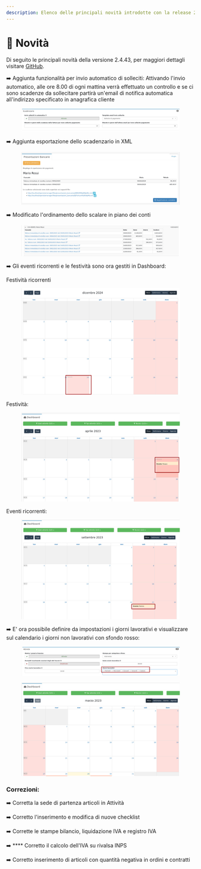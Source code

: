 ```yaml
---
description: Elenco delle principali novità introdotte con la release 2.4.43.
---
```


# 📣 Novità

Di seguito le principali novità della versione 2.4.43, per maggiori dettagli visitare [GitHub](https://github.com/devcode-it/openstamanager).

➡️ Aggiunta funzionalità per invio automatico di solleciti: Attivando l'invio automatico, alle ore 8.00 di ogni mattina verrà effettuato un controllo e se ci sono scadenze da sollecitare partirà un'email di notifica automatica all'indirizzo specificato in anagrafica cliente

<figure><img src=".gitbook/assets/immagine (132).png" alt=""><figcaption></figcaption></figure>

➡️ Aggiunta esportazione dello scadenzario in XML

<figure><img src=".gitbook/assets/immagine.png" alt=""><figcaption></figcaption></figure>

➡️  Modificato l'ordinamento dello scalare in piano dei conti

<figure><img src=".gitbook/assets/immagine (1) (1).png" alt=""><figcaption></figcaption></figure>

➡️  Gli eventi ricorrenti e le festività sono ora gestiti in Dashboard:

Festività ricorrenti

<figure><img src=".gitbook/assets/immagine (1).png" alt=""><figcaption></figcaption></figure>

Festività:

<figure><img src=".gitbook/assets/immagine (5).png" alt=""><figcaption></figcaption></figure>

Eventi ricorrenti:

<figure><img src=".gitbook/assets/immagine (2).png" alt=""><figcaption></figcaption></figure>

➡️ E' ora possibile definire da impostazioni i giorni lavorativi e visualizzare sul calendario i giorni non lavorativi con sfondo rosso:

<figure><img src=".gitbook/assets/immagine (4).png" alt=""><figcaption></figcaption></figure>

<figure><img src=".gitbook/assets/immagine (3).png" alt=""><figcaption></figcaption></figure>

### Correzioni:

➡️  Corretta la sede di partenza articoli in Attività

➡️  Corretto l'inserimento e modifica di nuove checklist

➡️  Corrette le stampe bilancio, liquidazione IVA e registro IVA

➡️ **** Corretto il calcolo dell'IVA su rivalsa INPS

➡️ Corretto inserimento di articoli con quantità negativa in ordini e contratti
